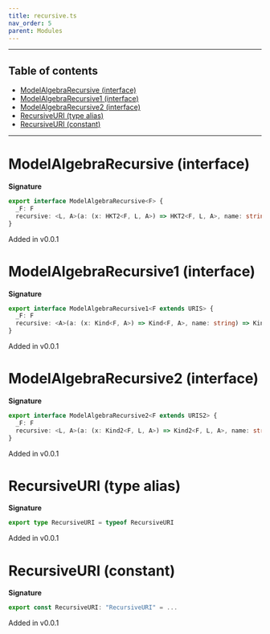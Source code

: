 ```yaml
---
title: recursive.ts
nav_order: 5
parent: Modules
---
```


---

<h2 class="text-delta">Table of contents</h2>

- [ModelAlgebraRecursive (interface)](#modelalgebrarecursive-interface)
- [ModelAlgebraRecursive1 (interface)](#modelalgebrarecursive1-interface)
- [ModelAlgebraRecursive2 (interface)](#modelalgebrarecursive2-interface)
- [RecursiveURI (type alias)](#recursiveuri-type-alias)
- [RecursiveURI (constant)](#recursiveuri-constant)

---

# ModelAlgebraRecursive (interface)

**Signature**

```ts
export interface ModelAlgebraRecursive<F> {
  _F: F
  recursive: <L, A>(a: (x: HKT2<F, L, A>) => HKT2<F, L, A>, name: string) => HKT2<F, L, A>
}
```

Added in v0.0.1

# ModelAlgebraRecursive1 (interface)

**Signature**

```ts
export interface ModelAlgebraRecursive1<F extends URIS> {
  _F: F
  recursive: <A>(a: (x: Kind<F, A>) => Kind<F, A>, name: string) => Kind<F, A>
}
```

Added in v0.0.1

# ModelAlgebraRecursive2 (interface)

**Signature**

```ts
export interface ModelAlgebraRecursive2<F extends URIS2> {
  _F: F
  recursive: <L, A>(a: (x: Kind2<F, L, A>) => Kind2<F, L, A>, name: string) => Kind2<F, L, A>
}
```

Added in v0.0.1

# RecursiveURI (type alias)

**Signature**

```ts
export type RecursiveURI = typeof RecursiveURI
```

Added in v0.0.1

# RecursiveURI (constant)

**Signature**

```ts
export const RecursiveURI: "RecursiveURI" = ...
```

Added in v0.0.1
